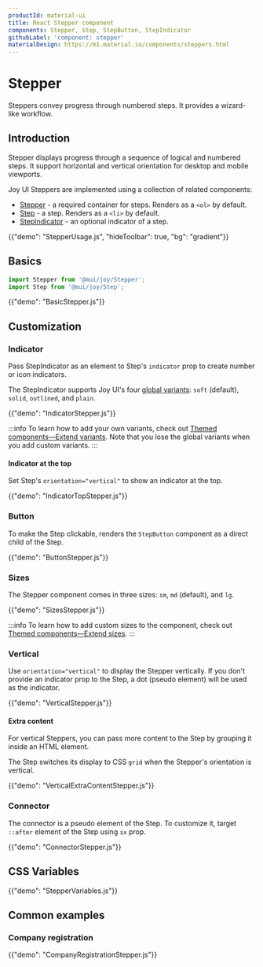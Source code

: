 ```yaml
---
productId: material-ui
title: React Stepper component
components: Stepper, Step, StepButton, StepIndicator
githubLabel: 'component: stepper'
materialDesign: https://m1.material.io/components/steppers.html
---
```


# Stepper

<p class="description">Steppers convey progress through numbered steps. It provides a wizard-like workflow.</p>

## Introduction

Stepper displays progress through a sequence of logical and numbered steps. It support horizontal and vertical orientation for desktop and mobile viewports.

Joy UI Steppers are implemented using a collection of related components:

- [Stepper](#basics) - a required container for steps. Renders as a `<ol>` by default.
- [Step](#basics) - a step. Renders as a `<li>` by default.
- [StepIndicator](#indicator) - an optional indicator of a step.

{{"demo": "StepperUsage.js", "hideToolbar": true, "bg": "gradient"}}

## Basics

```jsx
import Stepper from '@mui/joy/Stepper';
import Step from '@mui/joy/Step';
```

{{"demo": "BasicStepper.js"}}

## Customization

### Indicator

Pass StepIndicator as an element to Step's `indicator` prop to create number or icon indicators.

The StepIndicator supports Joy UI's four [global variants](/joy-ui/main-features/global-variants/): `soft` (default), `solid`, `outlined`, and `plain`.

{{"demo": "IndicatorStepper.js"}}

:::info
To learn how to add your own variants, check out [Themed components—Extend variants](/joy-ui/customization/themed-components/#extend-variants).
Note that you lose the global variants when you add custom variants.
:::

#### Indicator at the top

Set Step's `orientation="vertical"` to show an indicator at the top.

{{"demo": "IndicatorTopStepper.js"}}

### Button

To make the Step clickable, renders the `StepButton` component as a direct child of the Step.

{{"demo": "ButtonStepper.js"}}

### Sizes

The Stepper component comes in three sizes: `sm`, `md` (default), and `lg`.

{{"demo": "SizesStepper.js"}}

:::info
To learn how to add custom sizes to the component, check out [Themed components—Extend sizes](/joy-ui/customization/themed-components/#extend-sizes).
:::

### Vertical

Use `orientation="vertical"` to display the Stepper vertically. If you don't provide an indicator prop to the Step, a dot (pseudo element) will be used as the indicator.

{{"demo": "VerticalStepper.js"}}

#### Extra content

For vertical Steppers, you can pass more content to the Step by grouping it inside an HTML element.

The Step switches its display to CSS `grid` when the Stepper's orientation is vertical.

{{"demo": "VerticalExtraContentStepper.js"}}

### Connector

The connector is a pseudo element of the Step. To customize it, target `::after` element of the Step using `sx` prop.

{{"demo": "ConnectorStepper.js"}}

## CSS Variables

{{"demo": "StepperVariables.js"}}

## Common examples

### Company registration

{{"demo": "CompanyRegistrationStepper.js"}}
